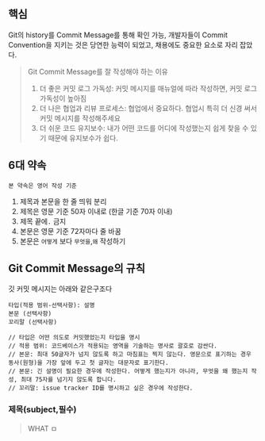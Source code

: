## 핵심
Git의 history를 Commit Message를 통해 확인 가능, 개발자들이 Commit Convention을 지키는 것은 당연한 능력이 되었고, 채용에도 중요한 요소로 자리 잡았다.

> Git Commit Message를 잘 작성해야 하는 이유
> 1. 더 좋은 커밋 로그 가독성: 커밋 메시지를 매뉴얼에 따라 작성하면, 커밋 로그 가독성이 높아짐
> 2. 더 나은 협업과 리뷰 프로세스: 협업에서 중요하다. 협업시 특히 더 신경 써서 커밋 메시지를 작성해주세요
> 3. 더 쉬운 코드 유지보수: 내가 어떤 코드를 어디에 작성했는지 쉽게 찾을 수 있기 때문에 유지보수가 쉽다.

## 6대 약속
`본 약속은 영어 작성 기준`
1. 제목과 본문을 한 줄 띄워 분리
2. 제목은 영문 기준 50자 이내로 (한글 기준 70자 이내)
3. 제목 끝에`.` 금지
4. 본문은 영문 기준 72자마다 줄 바꿈
5. 본문은 `어떻게` 보다 `무엇을`,`왜` 작성하기

## Git Commit Message의 규칙
깃 커밋 메시지는 아래와 같은구조다
```Git
타입(적용 범위-선택사항): 설명
본문 (선택사항)
꼬리말 (선택사항)

// 타입은 어떤 의도로 커밋했었는지 타입을 명시
// 적용 범위: 코드베이스가 적용되는 영역을 기술하는 명사로 괄호로 감싼다.
// 본문: 최대 50글자가 넘지 않도록 하고 마침표는 찍지 않는다. 영문으로 표기하는 경우 동사(원형)을 가장 앞에 두고 첫 글자는 대문자로 표기한다.
// 본문: 긴 설명이 필요한 경우에 작성한다. 어떻게 했는지가 아니라, 무엇을 왜 했는지 작성, 최대 75자를 넘기지 않도록 합니다.
// 꼬리말: issue tracker ID를 명시하고 싶은 경우에 작성한다.
```

### 제목(subject,필수)
> WHAT ㅁ
